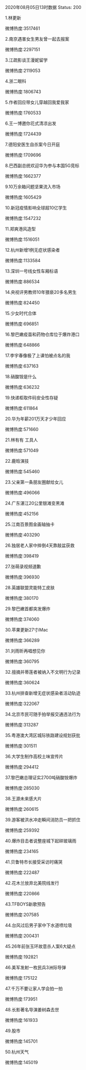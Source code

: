 2020年08月05日13时数据
Status: 200

1.林更新

微博热度:3517461

2.南京遇害女生男友曾一起去报案

微博热度:2297151

3.江疏影谈王漫妮留学

微博热度:2119053

4.浙二眼科

微博热度:1806743

5.作者回应带女儿穿越回我爱我家

微博热度:1760533

6.王一博邀你花式清凉出发

微博热度:1724439

7.德阳安医生自杀案今日开庭

微博热度:1709696

8.巴西副总统欢迎华为参与本国5G竞标

微博热度:1662377

9.10万余箱问题坚果流入市场

微博热度:1605429

10.新冠疫情影响全球超10亿学生

微博热度:1547232

11.郑爽港风造型

微博热度:1516051

12.杭州新增1例无症状感染者

微博热度:1133584

13.深圳一号线女性车厢标语

微博热度:886534

14.央视评男教师10年猥亵20多名男生

微博热度:824450

15.少女时代合体

微博热度:696851

16.黎巴嫩疫苗和药物仓库位于爆炸港口

微博热度:648866

17.李宇春像极了上课怕被点名的我

微博热度:637163

18.硝酸铵是什么

微博热度:636232

19.快递柜取件码安全性存疑

微博热度:611864

20.华为年薪201万天才少年回应

微博热度:571660

21.林有有 工具人

微博热度:571049

22.鹿晗演技

微博热度:545460

23.父亲第一条朋友圈献给女儿

微博热度:496066

24.广东湛江20公里银滩变黑滩

微博热度:452156

25.江南百景图金画轴抽卡

微博热度:403290

26.独居老人家中摔倒4天靠敲盆获救

微博热度:398419

27.张萌录视频道歉

微博热度:396930

28.英雄联盟灵能特工皮肤

微博热度:380170

29.黎巴嫩首都突发爆炸

微博热度:374060

30.苹果更新27寸iMac

微博热度:366289

31.刘雨昕再唱想见你

微博热度:360795

32.擅摘并蒂莲者被纳入不文明行为记录

微博热度:360624

33.杭州排查新增无症状感染者活动轨迹

微博热度:322067

34.北京市民可随手拍举报交通违法行为

微博热度:313287

35.粤港澳大湾区城际铁路建设规划获批

微博热度:301511

36.大学生制作高校土味宣传片

微博热度:294412

37.黎巴嫩总理证实2700吨硝酸铵爆炸

微博热度:285030

38.王源未来感大片

微博热度:260615

39.游客被洪水冲走瞬间消防员一把抓住

微博热度:259392

40.爆炸目击者说整座城下起碎玻璃雨

微博热度:234165

41.贝鲁特市长接受采访时痛哭

微博热度:222487

42.花木兰放弃北美院线发行

微博热度:220866

43.TFBOYS新歌预告

微博热度:207585

44.台风过后男子家中下水道喷垃圾

微博热度:200431

45.26年前张玉环故意杀人案6大疑点

微博热度:192821

46.美军发射一枚民兵3洲际导弹

微博热度:175122

47.千万不要让家人学会拍一拍

微博热度:173951

48.长影著名导演姜树森去世

微博热度:161933

49.股市

微博热度:145701

50.杭州天气

微博热度:145019

